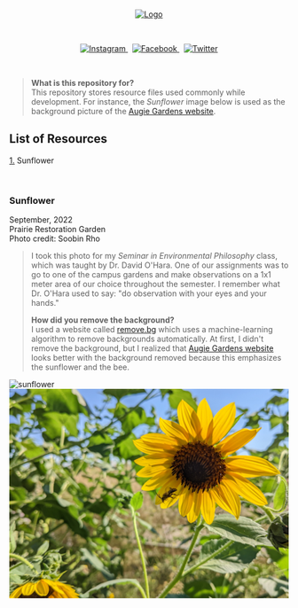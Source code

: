 <br>

<p align="center">
  <a href="https://augie-environmental-studies.github.io/gardens/">
    <img alt="Logo" src="https://user-images.githubusercontent.com/19341857/190898818-e413ed07-4b0c-45bf-bcae-22513d20e7f2.png" width="350">
  </a>
</p>

<br>

<p align="center">
  <a href="https://www.instagram.com/augieenvirostudies/">
    <img alt="Instagram" src="https://user-images.githubusercontent.com/19341857/191081372-bc567def-d536-4daa-9243-c02362f96f3d.svg">
  </a>  
  &nbsp;
  <a href="https://www.facebook.com/augiesustain/">
    <img alt="Facebook" src="https://user-images.githubusercontent.com/19341857/191081605-ee573b37-610a-432e-8fac-a0759082ffba.svg">
  </a>
  &nbsp;
  <a href="https://twitter.com/augieenviro">
    <img alt="Twitter" src="https://user-images.githubusercontent.com/19341857/191081683-e9bdeb25-7c0a-450f-a9e4-8626c21e25fa.svg">
  </a>
</p>

<br>

> **What is this repository for?**<br>
> This repository stores resource files used commonly
> while development. For instance, the *Sunflower* image
> below is used as the background picture of the 
> [Augie Gardens website](https://augie-environmental-studies.github.io/gardens/).

## List of Resources
[1.](#sunflower) Sunflower<br>

<!--
[2.](#2-containerizing-the-website) Containerizing the website
-->

<br>

### Sunflower

September, 2022<br>
Prairie Restoration Garden<br>
Photo credit: Soobin Rho

> I took this photo for my 
> *Seminar in Environmental Philosophy* class,
> which was taught by Dr. David O'Hara. One of
> our assignments was to go to one of the
> campus gardens and make observations
> on a 1x1 meter area of our choice throughout
> the semester. I remember what Dr. O'Hara
> used to say: "do observation with your eyes
> and your hands."
>
> **How did you remove the background?**<br>
> I used a website called
> [remove.bg](https://www.remove.bg/)
> which uses a machine-learning algorithm
> to remove backgrounds automatically.
> At first, I didn't remove the background, but
> I realized that 
> [Augie Gardens website](https://augie-environmental-studies.github.io/gardens/)
> looks better with the background removed because
> this emphasizes the sunflower and the bee.


![sunflower](./images/sunflower.png)
![sunflower_unedited](./images/sunflower_unedited.jpg)
